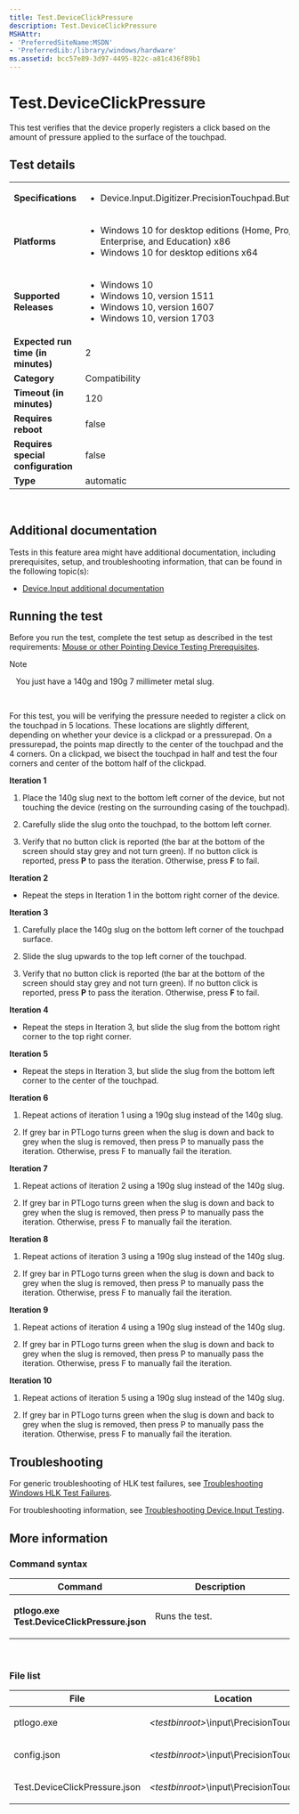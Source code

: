 ```yaml
---
title: Test.DeviceClickPressure
description: Test.DeviceClickPressure
MSHAttr:
- 'PreferredSiteName:MSDN'
- 'PreferredLib:/library/windows/hardware'
ms.assetid: bcc57e89-3d97-4495-822c-a81c436f89b1
---
```


# <span id="p_hlk_test.94cdf7ba-da0d-4d5f-9774-50951fe50606"></span>Test.DeviceClickPressure


This test verifies that the device properly registers a click based on the amount of pressure applied to the surface of the touchpad.

## <span id="Test_details"></span><span id="test_details"></span><span id="TEST_DETAILS"></span>Test details


<table>
<colgroup>
<col width="50%" />
<col width="50%" />
</colgroup>
<tbody>
<tr class="odd">
<td><strong>Specifications</strong></td>
<td><ul>
<li>Device.Input.Digitizer.PrecisionTouchpad.Buttons</li>
</ul></td>
</tr>
<tr class="even">
<td><strong>Platforms</strong></td>
<td><ul>
<li>Windows 10 for desktop editions (Home, Pro, Enterprise, and Education) x86</li>
<li>Windows 10 for desktop editions x64</li>
</ul></td>
</tr>
<tr class="odd">
<td><strong>Supported Releases</strong></td>
<td><ul>
<li>Windows 10</li>
<li>Windows 10, version 1511</li>
<li>Windows 10, version 1607</li>
<li>Windows 10, version 1703</li>
</ul></td>
</tr>
<tr class="even">
<td><strong>Expected run time (in minutes)</strong></td>
<td>2</td>
</tr>
<tr class="odd">
<td><strong>Category</strong></td>
<td>Compatibility</td>
</tr>
<tr class="even">
<td><strong>Timeout (in minutes)</strong></td>
<td>120</td>
</tr>
<tr class="odd">
<td><strong>Requires reboot</strong></td>
<td>false</td>
</tr>
<tr class="even">
<td><strong>Requires special configuration</strong></td>
<td>false</td>
</tr>
<tr class="odd">
<td><strong>Type</strong></td>
<td>automatic</td>
</tr>
</tbody>
</table>

 

## <span id="Additional_documentation"></span><span id="additional_documentation"></span><span id="ADDITIONAL_DOCUMENTATION"></span>Additional documentation


Tests in this feature area might have additional documentation, including prerequisites, setup, and troubleshooting information, that can be found in the following topic(s):

-   [Device.Input additional documentation](device-input-additional-documentation.md)

## <span id="Running_the_test"></span><span id="running_the_test"></span><span id="RUNNING_THE_TEST"></span>Running the test


Before you run the test, complete the test setup as described in the test requirements: [Mouse or other Pointing Device Testing Prerequisites](mouse-or-other-pointing-device-testing-prerequisites.md).

>[!NOTE]
>  
You just have a 140g and 190g 7 millimeter metal slug.

 

For this test, you will be verifying the pressure needed to register a click on the touchpad in 5 locations. These locations are slightly different, depending on whether your device is a clickpad or a pressurepad. On a pressurepad, the points map directly to the center of the touchpad and the 4 corners. On a clickpad, we bisect the touchpad in half and test the four corners and center of the bottom half of the clickpad.

**Iteration 1**

1.  Place the 140g slug next to the bottom left corner of the device, but not touching the device (resting on the surrounding casing of the touchpad).

2.  Carefully slide the slug onto the touchpad, to the bottom left corner.

3.  Verify that no button click is reported (the bar at the bottom of the screen should stay grey and not turn green). If no button click is reported, press **P** to pass the iteration. Otherwise, press **F** to fail.

**Iteration 2**

-   Repeat the steps in Iteration 1 in the bottom right corner of the device.

**Iteration 3**

1.  Carefully place the 140g slug on the bottom left corner of the touchpad surface.

2.  Slide the slug upwards to the top left corner of the touchpad.

3.  Verify that no button click is reported (the bar at the bottom of the screen should stay grey and not turn green). If no button click is reported, press **P** to pass the iteration. Otherwise, press **F** to fail.

**Iteration 4**

-   Repeat the steps in Iteration 3, but slide the slug from the bottom right corner to the top right corner.

**Iteration 5**

-   Repeat the steps in Iteration 3, but slide the slug from the bottom left corner to the center of the touchpad.

**Iteration 6**

1.  Repeat actions of iteration 1 using a 190g slug instead of the 140g slug.

2.  If grey bar in PTLogo turns green when the slug is down and back to grey when the slug is removed, then press P to manually pass the iteration. Otherwise, press F to manually fail the iteration.

**Iteration 7**

1.  Repeat actions of iteration 2 using a 190g slug instead of the 140g slug.

2.  If grey bar in PTLogo turns green when the slug is down and back to grey when the slug is removed, then press P to manually pass the iteration. Otherwise, press F to manually fail the iteration.

**Iteration 8**

1.  Repeat actions of iteration 3 using a 190g slug instead of the 140g slug.

2.  If grey bar in PTLogo turns green when the slug is down and back to grey when the slug is removed, then press P to manually pass the iteration. Otherwise, press F to manually fail the iteration.

**Iteration 9**

1.  Repeat actions of iteration 4 using a 190g slug instead of the 140g slug.

2.  If grey bar in PTLogo turns green when the slug is down and back to grey when the slug is removed, then press P to manually pass the iteration. Otherwise, press F to manually fail the iteration.

**Iteration 10**

1.  Repeat actions of iteration 5 using a 190g slug instead of the 140g slug.

2.  If grey bar in PTLogo turns green when the slug is down and back to grey when the slug is removed, then press P to manually pass the iteration. Otherwise, press F to manually fail the iteration.

## <span id="Troubleshooting"></span><span id="troubleshooting"></span><span id="TROUBLESHOOTING"></span>Troubleshooting


For generic troubleshooting of HLK test failures, see [Troubleshooting Windows HLK Test Failures](..\user\troubleshooting-windows-hlk-test-failures.md).

For troubleshooting information, see [Troubleshooting Device.Input Testing](troubleshooting-deviceinput-testing.md).

## <span id="More_information"></span><span id="more_information"></span><span id="MORE_INFORMATION"></span>More information


### <span id="Command_syntax"></span><span id="command_syntax"></span><span id="COMMAND_SYNTAX"></span>Command syntax

<table>
<colgroup>
<col width="50%" />
<col width="50%" />
</colgroup>
<thead>
<tr class="header">
<th>Command</th>
<th>Description</th>
</tr>
</thead>
<tbody>
<tr class="odd">
<td><p><strong>ptlogo.exe Test.DeviceClickPressure.json</strong></p></td>
<td><p>Runs the test.</p></td>
</tr>
</tbody>
</table>

 

### <span id="File_list"></span><span id="file_list"></span><span id="FILE_LIST"></span>File list

<table>
<colgroup>
<col width="50%" />
<col width="50%" />
</colgroup>
<thead>
<tr class="header">
<th>File</th>
<th>Location</th>
</tr>
</thead>
<tbody>
<tr class="odd">
<td><p>ptlogo.exe</p></td>
<td><p><em>&lt;testbinroot&gt;</em>\input\PrecisionTouchpad\</p></td>
</tr>
<tr class="even">
<td><p>config.json</p></td>
<td><p><em>&lt;testbinroot&gt;</em>\input\PrecisionTouchpad\</p></td>
</tr>
<tr class="odd">
<td><p>Test.DeviceClickPressure.json</p></td>
<td><p><em>&lt;testbinroot&gt;</em>\input\PrecisionTouchpad\</p></td>
</tr>
</tbody>
</table>

 

 

 






